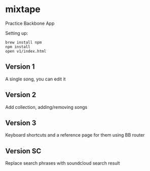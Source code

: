 # mixtape

Practice Backbone App

Setting up:

    brew install npm
    npm install
    open v1/index.html

## Version 1

A single song, you can edit it

## Version 2

Add collection, adding/removing songs


## Version 3

Keyboard shortcuts and a reference page for them using BB router


## Version SC

Replace search phrases with soundcloud search result
